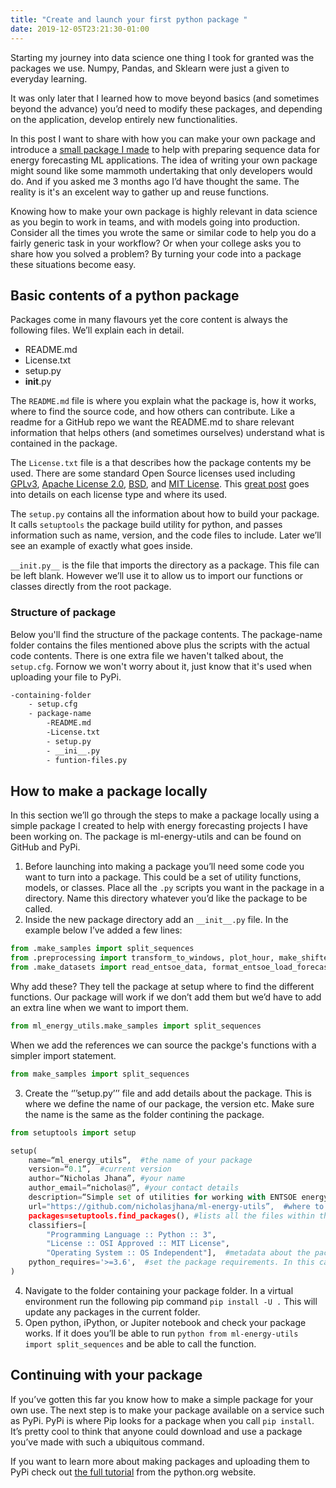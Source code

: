 ```yaml
---
title: "Create and launch your first python package "
date: 2019-12-05T23:21:30-01:00
---
```


Starting my journey into data science one thing I took for granted was the packages we use. Numpy, Pandas, and Sklearn were just a given to everyday learning.

It was only later that I learned how to move beyond basics (and sometimes beyond the advance) you’d need to modify these packages, and depending on the application, develop entirely new functionalities.

In this post I want to share with how you can make your own package and introduce a [small package I made](https://github.com/nicholasjhana/ml-energy-utils) to help with preparing sequence data for energy forecasting ML applications. The idea of writing your own package might sound like some mammoth undertaking that only developers would do. And if you asked me 3 months ago I’d have thought the same. The reality is it's an excelent way to gather up and reuse functions.

Knowing how to make your own package is highly relevant in data science as you begin to work in teams, and with models going into production. Consider all the times you wrote the same or similar code to help you do a fairly generic task in your workflow? Or when your college asks you to share how you solved a problem? By turning your code into a package these situations become easy.

## Basic contents of a python package
Packages come in many flavours yet the core content is always the following files. We’ll explain each in detail.
- README.md
- License.txt
- setup.py
- __init__.py

The ```README.md``` file is where you explain what the package is, how it works, where to find the source code, and how others can contribute. Like a readme for a GitHub repo we want the README.md to share relevant information that helps others (and sometimes ourselves) understand what is contained in the package.

The ```License.txt``` file is a that describes how the package contents my be used. There are some standard Open Source licenses used including [GPLv3](https://www.gnu.org/licenses/gpl-3.0.html), [Apache License 2.0](https://www.apache.org/licenses/LICENSE-2.0), [BSD](https://opensource.org/licenses/BSD-3-Clause), and [MIT License](https://mit-license.org/). This [great post](https://www.freecodecamp.org/news/how-open-source-licenses-work-and-how-to-add-them-to-your-projects-34310c3cf94/) goes into details on each license type and where its used.  

The ```setup.py``` contains all the information about how to build your package. It calls ```setuptools``` the package build utility for python, and passes information such as name, version, and the code files to include. Later we’ll see an example of exactly what goes inside.

```__init.py__``` is the file that imports the directory as a package. This file can be left blank. However we’ll use it to allow us to import our functions or classes directly from the root package. 

### Structure of package
Below you'll find the structure of the package contents. The package-name folder contains the files mentioned above plus the scripts with the actual code contents. There is one extra file we haven't talked about, the ```setup.cfg```. Fornow we won't worry about it, just know that it's used when uploading your file to PyPi.

```bash
-containing-folder
    - setup.cfg
    - package-name
        -README.md
        -License.txt
        - setup.py
        - __ini__.py
        - funtion-files.py
```

## How to make a package locally
In this section we’ll go through the steps to make a package locally using a simple package I created to help with energy forecasting projects I have been working on. The package is ml-energy-utils and can be found on GitHub and PyPi.

1. Before launching into making a package you’ll need some code you want to turn into a package. This could be a set of utility functions, models, or classes. Place all the ```.py``` scripts you want in the package in a directory. Name this directory whatever you’d like the package to be called.
2. Inside the new package directory add an ```__init__.py``` file. In the example below I’ve added a few lines:
```python 
from .make_samples import split_sequences
from .preprocessing import transform_to_windows, plot_hour, make_shifted_features, rename_cols, trim_length
from .make_datasets import read_entsoe_data, format_entsoe_load_forecast_data, combine_data
```

Why add these? They tell the package at setup where to find the different functions. Our package will work if we don’t add them but we’d have to add an extra line when we want to import them.

```python
from ml_energy_utils.make_samples import split_sequences
```

When we add the references we can source the packge's functions with a simpler import statement.

```python
from make_samples import split_sequences
```

3. Create the ‘’’setup.py’’’ file and add details about the package. This is where we define the name of our package, the version etc. Make sure the name is the same as the folder contining the package. 
```python
from setuptools import setup

setup(
    name=“ml_energy_utils”,  #the name of your package
    version=“0.1”,  #current version
    author=“Nicholas Jhana”, #your name
    author_email=“nicholas@”, #your contact details
    description=“Simple set of utilities for working with ENTSOE energy data“, #short description of the package
    url="https://github.com/nicholasjhana/ml-energy-utils”,  #where to find the source code
    packages=setuptools.find_packages(), #lists all the files within the package
    classifiers=[
        "Programming Language :: Python :: 3",
        "License :: OSI Approved :: MIT License",
        "Operating System :: OS Independent"],  #metadata about the package for pip
    python_requires='>=3.6',  #set the package requirements. In this case python 3.6 or higher
)
```

4. Navigate to the folder containing your package folder. In a virtual environment run the following pip command ```pip install -U .``` This will update any packages in the current folder.
5. Open python, iPython, or Jupiter notebook and check your package works. If it does you’ll be able to run ```python from ml-energy-utils import split_sequences``` and be able to call the function.

## Continuing with your package
If you’ve gotten this far you know how to make a simple package for your own use. The next step is to make your package available on a service such as PyPi. PyPi is where Pip looks for a package when you call ```pip install```. It’s pretty cool to think that anyone could download and use a package you’ve made with such a ubiquitous command. 

If you want to learn more about making packages and uploading them to PyPi check out [the full tutorial](https://packaging.python.org/tutorials/packaging-projects/) from the python.org website.
